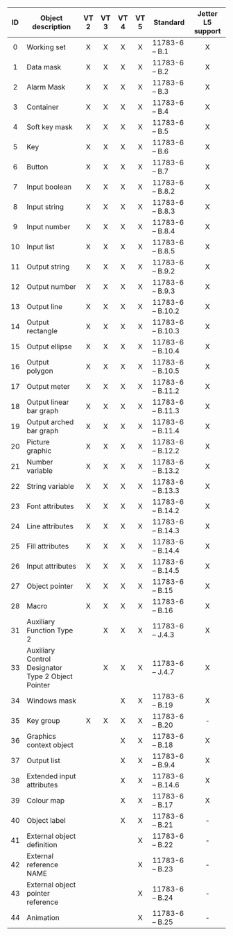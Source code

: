 


| ID | Object description                                 | VT 2 | VT 3 | VT 4 | VT 5 | Standard         | Jetter L5 support |
|:--:|----------------------------------------------------|:----:|:----:|:----:|:----:|------------------|:-----------------:|
|  0 | Working set                                        |   X  |   X  |   X  |   X  | 11783-6 – B.1    |         X         |
|  1 | Data mask                                          |   X  |   X  |   X  |   X  | 11783-6 – B.2    |         X         |
|  2 | Alarm Mask                                         |   X  |   X  |   X  |   X  | 11783-6 – B.3    |         X         |
|  3 | Container                                          |   X  |   X  |   X  |   X  | 11783-6 – B.4    |         X         |
|  4 | Soft key mask                                      |   X  |   X  |   X  |   X  | 11783-6 – B.5    |         X         |
|  5 | Key                                                |   X  |   X  |   X  |   X  | 11783-6 – B.6    |         X         |
|  6 | Button                                             |   X  |   X  |   X  |   X  | 11783-6 – B.7    |         X         |
|  7 | Input boolean                                      |   X  |   X  |   X  |   X  | 11783-6 – B.8.2  |         X         |
|  8 | Input string                                       |   X  |   X  |   X  |   X  | 11783-6 – B.8.3  |         X         |
|  9 | Input number                                       |   X  |   X  |   X  |   X  | 11783-6 – B.8.4  |         X         |
| 10 | Input list                                         |   X  |   X  |   X  |   X  | 11783-6 – B.8.5  |         X         |
| 11 | Output string                                      |   X  |   X  |   X  |   X  | 11783-6 – B.9.2  |         X         |
| 12 | Output number                                      |   X  |   X  |   X  |   X  | 11783-6 – B.9.3  |         X         |
| 13 | Output line                                        |   X  |   X  |   X  |   X  | 11783-6 – B.10.2 |         X         |
| 14 | Output rectangle                                   |   X  |   X  |   X  |   X  | 11783-6 – B.10.3 |         X         |
| 15 | Output ellipse                                     |   X  |   X  |   X  |   X  | 11783-6 – B.10.4 |         X         |
| 16 | Output polygon                                     |   X  |   X  |   X  |   X  | 11783-6 – B.10.5 |         X         |
| 17 | Output meter                                       |   X  |   X  |   X  |   X  | 11783-6 – B.11.2 |         X         |
| 18 | Output linear bar graph                            |   X  |   X  |   X  |   X  | 11783-6 – B.11.3 |         X         |
| 19 | Output arched bar graph                            |   X  |   X  |   X  |   X  | 11783-6 – B.11.4 |         X         |
| 20 | Picture graphic                                    |   X  |   X  |   X  |   X  | 11783-6 – B.12.2 |         X         |
| 21 | Number variable                                    |   X  |   X  |   X  |   X  | 11783-6 – B.13.2 |         X         |
| 22 | String variable                                    |   X  |   X  |   X  |   X  | 11783-6 – B.13.3 |         X         |
| 23 | Font attributes                                    |   X  |   X  |   X  |   X  | 11783-6 – B.14.2 |         X         |
| 24 | Line attributes                                    |   X  |   X  |   X  |   X  | 11783-6 – B.14.3 |         X         |
| 25 | Fill attributes                                    |   X  |   X  |   X  |   X  | 11783-6 – B.14.4 |         X         |
| 26 | Input attributes                                   |   X  |   X  |   X  |   X  | 11783-6 – B.14.5 |         X         |
| 27 | Object pointer                                     |   X  |   X  |   X  |   X  | 11783-6 – B.15   |         X         |
| 28 | Macro                                              |   X  |   X  |   X  |   X  | 11783-6 – B.16   |         X         |
| 31 | Auxiliary Function Type 2                          |      |   X  |   X  |   X  | 11783-6 – J.4.3  |         X         |
| 33 | Auxiliary Control Designator Type 2 Object Pointer |      |   X  |   X  |   X  | 11783-6 – J.4.7  |         X         |
| 34 | Windows mask                                       |      |      |   X  |   X  | 11783-6 – B.19   |         X         |
| 35 | Key group                                          |   X  |   X  |   X  |   X  | 11783-6 – B.20   |         -         |
| 36 | Graphics context object                            |      |      |   X  |   X  | 11783-6 – B.18   |         X         |
| 37 | Output list                                        |      |      |   X  |   X  | 11783-6 – B.9.4  |         X         |
| 38 | Extended input attributes                          |      |      |   X  |   X  | 11783-6 – B.14.6 |         X         |
| 39 | Colour map                                         |      |      |   X  |   X  | 11783-6 – B.17   |         X         |
| 40 | Object label                                       |      |      |   X  |   X  | 11783-6 – B.21   |         -         |
| 41 | External object definition                         |      |      |      |   X  | 11783-6 – B.22   |         -         |
| 42 | External reference NAME                            |      |      |      |   X  | 11783-6 – B.23   |         -         |
| 43 | External object pointer reference                  |      |      |      |   X  | 11783-6 – B.24   |         -         |
| 44 | Animation                                          |      |      |      |   X  | 11783-6 – B.25   |         -         |
